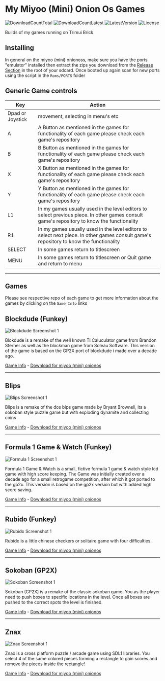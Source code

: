 # My Miyoo (Mini) Onion Os Games
![DownloadCountTotal](https://img.shields.io/github/downloads/joyrider3774/miyoo_mini_games/total?label=total%20downloads&style=plastic) ![DownloadCountLatest](https://img.shields.io/github/downloads/joyrider3774/miyoo_mini_games/latest/total?style=plastic) ![LatestVersion](https://img.shields.io/github/v/tag/joyrider3774/miyoo_mini_games?label=Latest%20version&style=plastic) ![License](https://img.shields.io/github/license/joyrider3774/miyoo_mini_games?style=plastic)

Builds of my games running on Trimui Brick

## Installing
In general on the miyoo (mini) onionoss, make sure you have the ports "emulator" installed then
extract the zips you download from the [Release Section](https://github.com/joyrider3774/miyoo_mini_games/releases) in the root of your sdcard.
Once booted up again scan for new ports using the script in the `Roms/PORTS` folder

## Generic Game controls

| Key | Action |
| ------ | ------ |
| Dpad or Joystick | movement, selecting in menu's etc |
| A | A Button as mentioned in the games for functionality of each game please check each game's repository |
| B | B Button as mentioned in the games for functionality of each game please check each game's repository |
| X | X Button as mentioned in the games for functionality of each game please check each game's repository |
| Y | Y Button as mentioned in the games for functionality of each game please check each game's repository |
| L1 | In my games usually used in the level editors to select previous piece. In other games consult game's repository to know the functionality |
| R1 | In my games usually used in the level editors to select next piece. In other games consult game's repository to know the functionality |
| SELECT | In some games return to titlescreen |
| MENU | In some games return to titlescreen or Quit game and return to menu |

---

## Games
Please see respective repo of each game to get more information about the games by clicking on the `Game Info` links

## Blockdude (Funkey)
![Blockdude Screenshot 1](https://raw.githubusercontent.com/joyrider3774/blockdude_funkey/main/metadata/metadata/screenshot-miyoo.png)

Blokdude is a remake of the well known TI Caluculator game from Brandon Sterner as well as the blockman game from Soleau Software. This version of the game is based on the GP2X port of blockdude i made over a decade ago.

[Game Info](https://joyrider3774.github.io/blockdude_funkey) - [Download for miyoo (mini) onionos](https://github.com/joyrider3774/miyoo_mini_games/releases/latest/download/Blockdude.-.Miyoo_Mini_Onion_Os.zip)

---

## Blips
![Blips Screenshot 1](https://raw.githubusercontent.com/joyrider3774/blips/SDL1_Version/metadata/metadata/screenshot-miyoo.png)

Blips is a remake of the dos bips game made by Bryant Brownell, its a sokoban style puzzle game but with exploding dynamite and collecting coins

[Game Info](https://joyrider3774.github.io/blips) - [Download for miyoo (mini) onionos](https://github.com/joyrider3774/miyoo_mini_games/releases/latest/download/Blips.-.Miyoo_Mini_Onion_Os.zip)

---

## Formula 1 Game & Watch (Funkey)
![Formula 1 Screenshot 1](https://raw.githubusercontent.com/joyrider3774/formula1_funkey/main/metadata/metadata/screenshot-miyoo.png)

Formula 1 Game & Watch is a small, fictive formula 1 game & watch style lcd game with high score keeping. The Game was initially created over a decade ago for a small retrogame competition, after which it got ported to the gp2x. This version is based on the gp2x version but with added high score saving.

[Game Info](https://joyrider3774.github.io/formula1_funkey) - [Download for miyoo (mini) onionos](https://github.com/joyrider3774/miyoo_mini_games/releases/latest/download/Formula_1.-.Miyoo_Mini_Onion_Os.zip)

---

## Rubido (Funkey)
![Rubido Screenshot 1](https://raw.githubusercontent.com/joyrider3774/rubido_funkey/main/metadata/metadata/screenshot-miyoo.png)

Rubido is a little chinese checkers or solitaire game with four difficulties.

[Game Info](https://joyrider3774.github.io/rubido_funkey) - [Download for miyoo (mini) onionos](https://github.com/joyrider3774/miyoo_mini_games/releases/latest/download/Rubido.-.Miyoo_Mini_Onion_Os.zip)

---

## Sokoban (GP2X)
![Sokoban Screenshot 1](https://raw.githubusercontent.com/joyrider3774/Sokoban/SDL1_Version/metadata/metadata/screenshot-miyoo.png)

Sokoban (GP2X) is a remake of the classic sokoban game. You as the player need to push boxes to specific locations in the level. Once all boxes are pushed to the correct spots the level is finished.

[Game Info](https://joyrider3774.github.io/Sokoban) - [Download for miyoo (mini) onionos](https://github.com/joyrider3774/miyoo_mini_games/releases/latest/download/Sokoban.-.Miyoo_Mini_Onion_Os.zip)

---

## Znax
![Znax Screenshot 1](https://raw.githubusercontent.com/joyrider3774/znax_sdl1/main/metadata/metadata/screenshot-miyoo.png)

Znax is a cross platform puzzle / arcade game using SDL1 libraries. You select 4 of the same colored pieces forming a rectangle to gain scores and remove the pieces inside the rectangle!

[Game Info](https://joyrider3774.github.io/znax_sdl1) - [Download for miyoo (mini) onionos](https://github.com/joyrider3774/miyoo_mini_games/releases/latest/download/Znax.-.Miyoo_Mini_Onion_Os.zip)
